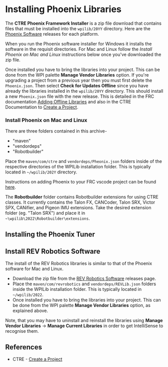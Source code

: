 # Installing Phoenix Libraries

The **CTRE Phoenix Framework Installer** is a zip file download that contains files that must be installed into the `wpilib/20YY` directory.  Here are the [Phoenix Software](https://store.ctr-electronics.com/software/) releases for each platform. 

When you run the Phoenix software installer for Windows it installs the software in the requisit directories.  For Mac and Linux follow the *Install Phoenix on Mac and Linux* instructions below once you've downloaded the zip file.

Once installed you have to bring the libraries into your project.  This can be done from the WPI palette **Manage Vendor Libraries** option.  If you're upgrading a project from a previous year then you must first delete the `Phoenix.json`. Then select **Check for Updates Offline** since you have already the libraries installed in the `wpilib/20YY` directory. This should install a new `Phoenix.json` file with the new release.  This is detailed in the FRC documentation [Adding Offline Libraries](https://docs.wpilib.org/en/stable/docs/software/vscode-overview/3rd-party-libraries.html#adding-offline-libraries) and also in the CTRE Documentation to [Create a Project](https://docs.ctre-phoenix.com/en/latest/ch05a_CppJava.html).

### Install Phoenix on Mac and Linux
There are three folders contained in this archive-
- "maven"
- "vendordeps"
- "Robotbuilder"

Place the `maven/com/ctre` and `vendordeps/Pheonix.json` folders inside of the respective directories of the WPILib installation folder.  This is typically located in `~/wpilib/202Y` directory.

Instructions on adding Phoenix to your FRC vscode project can be found [here](https://phoenix-documentation.readthedocs.io/en/latest/ch05a_CppJava.html).

The **Robotbuilder** folder contains Robotbuilder extensions for using CTRE classes. It currently contains the Talon FX, CANCoder, Talon SRX, Victor SPX, CANifier, and Pigeon IMU extensions. Take the desired extension folder (eg. "Talon SRX") and place it in `~\wpilib\2022\Robotbuilder\extensions`.

## Installing the Phoenix Tuner



## Install REV Robotics Software
The install of the REV Robotics libraries is similar to that of the Phoenix software for Mac and Linux.  
- Download the zip file from the [REV Robotics Software](https://docs.revrobotics.com/sparkmax/software-resources/spark-max-api-information#c++-and-java) releases page.
- Place the `maven/com/revrobotics` and `vendordeps/REVLib.json` folders inside the WPILib installation folder. This is typically located in `~/wpilib/2022`.
- Once installed you have to bring the libraries into your project.  This can be done from the WPI palette **Manage Vendor Libraries** option, as explained above.

Note, that you may have to uninstall and reinstall the libraries using **Manage Vendor Libraries** -> **Manage Current Libraries** in order to get IntelliSense to recognise them.

## References

- CTRE - [Create a Project](https://docs.ctre-phoenix.com/en/latest/ch05a_CppJava.html)
